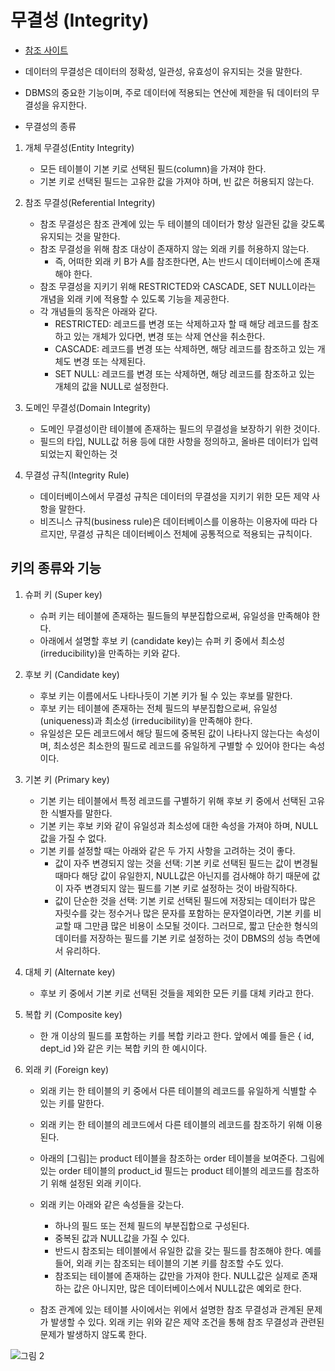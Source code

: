 # 무결성 (Integrity)
- [참조 사이트](https://untitledtblog.tistory.com/123)

- 데이터의 무결성은 데이터의 정확성, 일관성, 유효성이 유지되는 것을 말한다.
- DBMS의 중요한 기능이며, 주로 데이터에 적용되는 연산에 제한을 둬 데이터의 무결성을 유지한다.

- 무결성의 종류

1. 개체 무결성(Entity Integrity)
   - 모든 테이블이 기본 키로 선택된 필드(column)을 가져야 한다.
   - 기본 키로 선택된 필드는 고유한 값을 가져야 하며, 빈 값은 허용되지 않는다.

1. 참조 무결성(Referential Integrity)
   - 참조 무결성은 참조 관계에 있는 두 테이블의 데이터가 항상 일관된 값을 갖도록 유지되는 것을 말한다.
   - 참조 무결성을 위해 참조 대상이 존재하지 않는 외래 키를 허용하지 않는다.
     - 즉, 어떠한 외래 키 B가 A를 참조한다면, A는 반드시 데이터베이스에 존재해야 한다.
   - 참조 무결성을 지키기 위해 RESTRICTED와 CASCADE, SET NULL이라는 개념을 외래 키에 적용할 수 있도록 기능을 제공한다.
   - 각 개념들의 동작은 아래와 같다.
      - RESTRICTED: 레코드를 변경 또는 삭제하고자 할 때 해당 레코드를 참조하고 있는 개체가 있다면, 변경 또는 삭제 연산을 취소한다.
      - CASCADE: 레코드를 변경 또는 삭제하면, 해당 레코드를 참조하고 있는 개체도 변경 또는 삭제된다.
      - SET NULL: 레코드를 변경 또는 삭제하면, 해당 레코드를 참조하고 있는 개체의 값을 NULL로 설정한다.

1. 도메인 무결성(Domain Integrity)
   - 도메인 무결성이란 테이블에 존재하는 필드의 무결성을 보장하기 위한 것이다.
   - 필드의 타입, NULL값 허용 등에 대한 사항을 정의하고, 올바른 데이터가 입력 되었는지 확인하는 것

1. 무결성 규칙(Integrity Rule)
   - 데이터베이스에서 무결성 규칙은 데이터의 무결성을 지키기 위한 모든 제약 사항을 말한다.
   - 비즈니스 규칙(business rule)은 데이터베이스를 이용하는 이용자에 따라 다르지만, 무결성 규칙은 데이터베이스 전체에 공통적으로 적용되는 규칙이다.

## 키의 종류와 기능

1. 슈퍼 키 (Super key)
   - 슈퍼 키는 테이블에 존재하는 필드들의 부분집합으로써, 유일성을 만족해야 한다.
   - 아래에서 설명할 후보 키 (candidate key)는 슈퍼 키 중에서 최소성 (irreducibility)을 만족하는 키와 같다.

1. 후보 키 (Candidate key)
   - 후보 키는 이름에서도 나타나듯이 기본 키가 될 수 있는 후보를 말한다.
   - 후보 키는 테이블에 존재하는 전체 필드의 부분집합으로써, 유일성 (uniqueness)과 최소성 (irreducibility)을 만족해야 한다.
   - 유일성은 모든 레코드에서 해당 필드에 중복된 값이 나타나지 않는다는 속성이며, 최소성은 최소한의 필드로 레코드를 유일하게 구별할 수 있어야 한다는 속성이다.

1. 기본 키 (Primary key)
   - 기본 키는 테이블에서 특정 레코드를 구별하기 위해 후보 키 중에서 선택된 고유한 식별자를 말한다.
   - 기본 키는 후보 키와 같이 유일성과 최소성에 대한 속성을 가져야 하며, NULL값을 가질 수 없다.
   - 기본 키를 설정할 때는 아래와 같은 두 가지 사항을 고려하는 것이 좋다.
      - 값이 자주 변경되지 않는 것을 선택: 기본 키로 선택된 필드는 값이 변경될 때마다 해당 값이 유일한지, NULL값은 아닌지를 검사해야 하기 때문에 값이 자주 변경되지 않는 필드를 기본 키로 설정하는 것이 바람직하다.
      - 값이 단순한 것을 선택: 기본 키로 선택된 필드에 저장되는 데이터가 많은 자릿수를 갖는 정수거나 많은 문자를 포함하는 문자열이라면, 기본 키를 비교할 때 그만큼 많은 비용이 소모될 것이다. 그러므로, 짧고 단순한 형식의 데이터를 저장하는 필드를 기본 키로 설정하는 것이 DBMS의 성능 측면에서 유리하다.

1. 대체 키 (Alternate key)
   - 후보 키 중에서 기본 키로 선택된 것들을 제외한 모든 키를 대체 키라고 한다.

1. 복합 키 (Composite key)
   - 한 개 이상의 필드를 포함하는 키를 복합 키라고 한다. 앞에서 예를 들은 { id, dept_id }와 같은 키는 복합 키의 한 예시이다.

1. 외래 키 (Foreign key)
   - 외래 키는 한 테이블의 키 중에서 다른 테이블의 레코드를 유일하게 식별할 수 있는 키를 말한다.
   - 외래 키는 한 테이블의 레코드에서 다른 테이블의 레코드를 참조하기 위해 이용된다.
   - 아래의 [그림]는 product 테이블을 참조하는 order 테이블을 보여준다. 그림에 있는 order 테이블의 product_id 필드는 product 테이블의 레코드를 참조하기 위해 설정된 외래 키이다.

   - 외래 키는 아래와 같은 속성들을 갖는다.
      - 하나의 필드 또는 전체 필드의 부분집합으로 구성된다.
      - 중복된 값과 NULL값을 가질 수 있다.
      - 반드시 참조되는 테이블에서 유일한 값을 갖는 필드를 참조해야 한다. 예를 들어, 외래 키는 참조되는 테이블의 기본 키를 참조할 수도 있다.
      - 참조되는 테이블에 존재하는 값만을 가져야 한다. NULL값은 실제로 존재하는 값은 아니지만, 많은 데이터베이스에서 NULL값은 예외로 한다.

   - 참조 관계에 있는 테이블 사이에서는 위에서 설명한 참조 무결성과 관계된 문제가 발생할 수 있다. 외래 키는 위와 같은 제약 조건을 통해 참조 무결성과 관련된 문제가 발생하지 않도록 한다.

![그림 2](https://img1.daumcdn.net/thumb/R1280x0/?scode=mtistory2&fname=http%3A%2F%2Fcfile29.uf.tistory.com%2Fimage%2F24165C385827D7DB2ED800 "외래 키를 이용한 테이블 간의 참조 관계")

